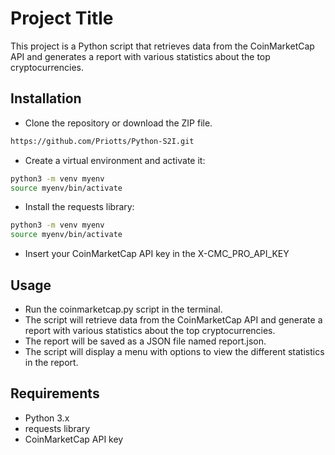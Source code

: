 # Project Title

This project is a Python script that retrieves data from the CoinMarketCap API and generates a report with various statistics about the top cryptocurrencies.


## Installation

- Clone the repository or download the ZIP file.
```bash
https://github.com/Priotts/Python-S2I.git
```
- Create a virtual environment and activate it:
```bash
python3 -m venv myenv
source myenv/bin/activate
```
- Install the requests library:
```bash
python3 -m venv myenv
source myenv/bin/activate
```
- Insert your CoinMarketCap API key in the X-CMC_PRO_API_KEY
## Usage
- Run the coinmarketcap.py script in the terminal.
- The script will retrieve data from the CoinMarketCap API and generate a report with various statistics about the top cryptocurrencies.
- The report will be saved as a JSON file named report.json.
- The script will display a menu with options to view the different statistics in the report.
## Requirements
- Python 3.x
- requests library
- CoinMarketCap API key
